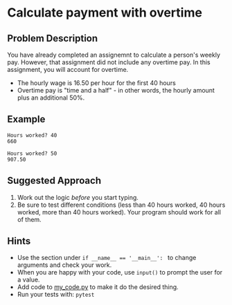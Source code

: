 # Calculate payment with overtime

## Problem Description
You have already completed an assignemnt to calculate a person's weekly pay. However, that assignment did not include any overtime pay. In this assignment, you will account for overtime.

* The hourly wage is 16.50 per hour for the first 40 hours
* Overtime pay is "time and a half" - in other words, the hourly amount plus an additional 50%.

## Example
```
Hours worked? 40
660

Hours worked? 50
907.50
```

## Suggested Approach
1) Work out the logic *before* you start typing.
2) Be sure to test different conditions (less than 40 hours worked, 40 hours worked, more than 40 hours worked). Your program should work for all of them.

## Hints
* Use the section under `if __name__ == '__main__': ` to change arguments and check your work.
* When you are happy with your code, use `input()` to prompt the user for a value.
* Add code to [my_code.py](./my_code.py) to make it do the desired thing.
* Run your tests with: `pytest`

